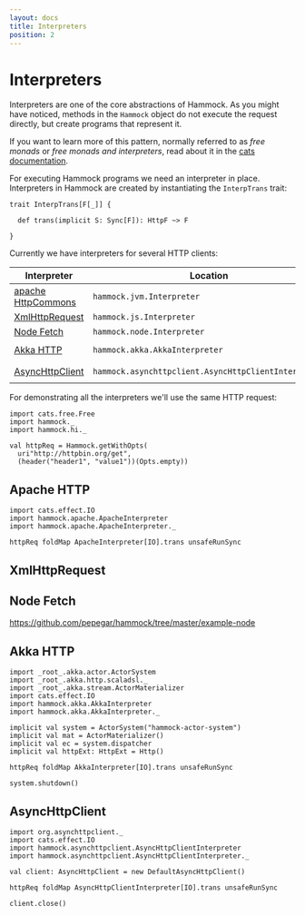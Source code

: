 ```yaml
---
layout: docs
title: Interpreters
position: 2
---
```


# Interpreters

Interpreters are one of the core abstractions of Hammock.  As you
might have noticed, methods in the `Hammock` object do not
execute the request directly, but create programs that represent it.

If you want to learn more of this pattern, normally referred to as
_free monads_ or _free monads and interpreters_, read about it in
the [cats documentation][free-monad].

For executing Hammock programs we need an interpreter in place.
Interpreters in Hammock are created by instantiating the `InterpTrans`
trait:

```
trait InterpTrans[F[_]] {

  def trans(implicit S: Sync[F]): HttpF ~> F

}
```

Currently we have interpreters for several HTTP clients:

| Interpreter | Location | Artifact | Platform |
| ----------- | -------- | -------- | -------- |
| [apache HttpCommons][httpcommons] | `hammock.jvm.Interpreter` | `hammock-core` | JVM |
| [XmlHttpRequest][xhr] | `hammock.js.Interpreter` | `hammock-core` | JavaScript |
| [Node Fetch][node-fetch] | `hammock.node.Interpreter` | `hammock-core` | Node |
| [Akka HTTP][akka-http] | `hammock.akka.AkkaInterpreter` | `hammock-akka-http` | JVM |
| [AsyncHttpClient][asynchttpclient] | `hammock.asynchttpclient.AsyncHttpClientInterpreter` | `hammock-asynchttpclient` | JVM |

For demonstrating all the interpreters we'll use the same HTTP request:

```tut:silent
import cats.free.Free
import hammock._
import hammock.hi._

val httpReq = Hammock.getWithOpts(
  uri"http://httpbin.org/get",
  (header("header1", "value1"))(Opts.empty))
```


## Apache HTTP

```tut
import cats.effect.IO
import hammock.apache.ApacheInterpreter
import hammock.apache.ApacheInterpreter._

httpReq foldMap ApacheInterpreter[IO].trans unsafeRunSync
```

## XmlHttpRequest

## Node Fetch

https://github.com/pepegar/hammock/tree/master/example-node

## Akka HTTP

```tut
import _root_.akka.actor.ActorSystem
import _root_.akka.http.scaladsl._
import _root_.akka.stream.ActorMaterializer
import cats.effect.IO
import hammock.akka.AkkaInterpreter
import hammock.akka.AkkaInterpreter._

implicit val system = ActorSystem("hammock-actor-system")
implicit val mat = ActorMaterializer()
implicit val ec = system.dispatcher
implicit val httpExt: HttpExt = Http()

httpReq foldMap AkkaInterpreter[IO].trans unsafeRunSync

system.shutdown()
```

## AsyncHttpClient

```tut
import org.asynchttpclient._
import cats.effect.IO
import hammock.asynchttpclient.AsyncHttpClientInterpreter
import hammock.asynchttpclient.AsyncHttpClientInterpreter._

val client: AsyncHttpClient = new DefaultAsyncHttpClient()

httpReq foldMap AsyncHttpClientInterpreter[IO].trans unsafeRunSync

client.close()
```


[httpcommons]: http://hc.apache.org/
[xhr]: https://developer.mozilla.org/en-US/docs/Web/API/XMLHttpRequest
[akka-http]: https://doc.akka.io/docs/akka-http/current/client-side/index.html
[asynchttpclient]: https://github.com/AsyncHttpClient/async-http-client/
[free-monad]: https://typelevel.org/cats/datatypes/freemonad.html
[node-fetch]: https://www.npmjs.com/package/node-fetch

